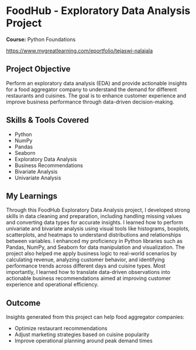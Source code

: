 # FoodHub - Exploratory Data Analysis Project  
**Course:** Python Foundations

https://www.mygreatlearning.com/eportfolio/tejaswi-nalajala

## Project Objective  
Perform an exploratory data analysis (EDA) and provide actionable insights for a food aggregator company to understand the demand for different restaurants and cuisines. The goal is to enhance customer experience and improve business performance through data-driven decision-making.

## Skills & Tools Covered
- Python  
- NumPy  
- Pandas  
- Seaborn  
- Exploratory Data Analysis  
- Business Recommendations  
- Bivariate Analysis  
- Univariate Analysis

## My Learnings  
Through this FoodHub Exploratory Data Analysis project, I developed strong skills in data cleaning and preparation, including handling missing values and converting data types for accurate insights. I learned how to perform univariate and bivariate analysis using visual tools like histograms, boxplots, scatterplots, and heatmaps to understand distributions and relationships between variables. I enhanced my proficiency in Python libraries such as Pandas, NumPy, and Seaborn for data manipulation and visualization. The project also helped me apply business logic to real-world scenarios by calculating revenue, analyzing customer behavior, and identifying performance trends across different days and cuisine types. Most importantly, I learned how to translate data-driven observations into actionable business recommendations aimed at improving customer experience and operational efficiency.

## Outcome  
Insights generated from this project can help food aggregator companies:
- Optimize restaurant recommendations  
- Adjust marketing strategies based on cuisine popularity  
- Improve operational planning around peak demand times
